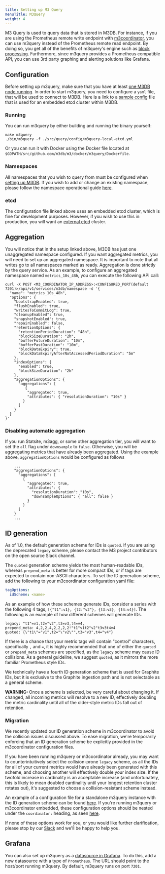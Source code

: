 ```yaml
---
title: Setting up M3 Query
menuTitle: M3Query
weight: 4
---
```


M3 Query is used to query data that is stored in M3DB. For instance, if you are using the Prometheus remote write endpoint with [m3coordinator](/docs/integrations/prometheus), you can use m3query instead of the Prometheus remote read endpoint. By doing so, you get all of the benefits of m3query's engine such as [block processing](/docs/m3query/architecture/blocks/). Furthermore, since m3query provides a Prometheus compatible API, you can use 3rd party graphing and alerting solutions like Grafana.

## Configuration

Before setting up m3query, make sure that you have at least [one M3DB node running](/docs/quickstart). In order to start m3query, you need to configure a `yaml` file, that will be used to connect to M3DB. Here is a link to a [sample config](https://github.com/m3db/m3/blob/master/src/query/config/m3query-local-etcd.yml) file that is used for an embedded etcd cluster within M3DB.

### Running

You can run m3query by either building and running the binary yourself:

```shell
make m3query
./bin/m3query -f ./src/query/config/m3query-local-etcd.yml
```

Or you can run it with Docker using the Docker file located at `$GOPATH/src/github.com/m3db/m3/docker/m3query/Dockerfile`.

### Namespaces

All namespaces that you wish to query from must be configured when [setting up M3DB](/docs/quickstart). If you wish to add or change an existing namespace, please follow the namespace operational guide [here](/docs/operational_guide/namespace_configuration).

### etcd

The configuration file linked above uses an embedded etcd cluster, which is fine for development purposes. However, if you wish to use this in production, you will want an [external etcd](/docs/operational_guide/etcd) cluster.

## Aggregation

You will notice that in the setup linked above, M3DB has just one unaggregated namespace configured. If you want aggregated metrics, you will need to set up an aggregated namespace. It is important to note that all writes go to all namespaces marked as ready. Aggregation is done strictly by the query service. As an example, to configure an aggregated namespace named `metrics_10s_48h`, you can execute the following API call:

```shell
curl -X POST <M3_COORDINATOR_IP_ADDRESS>:<CONFIGURED_PORT(default 7201)>/api/v1/services/m3db/namespace -d '{
  "name": "metrics_10s_48h",
  "options": {
    "bootstrapEnabled": true,
    "flushEnabled": true,
    "writesToCommitLog": true,
    "cleanupEnabled": true,
    "snapshotEnabled": true,
    "repairEnabled": false,
    "retentionOptions": {
      "retentionPeriodDuration": "48h",
      "blockSizeDuration": "2h",
      "bufferFutureDuration": "10m",
      "bufferPastDuration": "10m",
      "blockDataExpiry": true,
      "blockDataExpiryAfterNotAccessedPeriodDuration": "5m"
    },
    "indexOptions": {
      "enabled": true,
      "blockSizeDuration": "2h"
    },
    "aggregationOptions": {
      "aggregations": [
         {
          "aggregated": true,
          "attributes": { "resolutionDuration": "10s" }
        }
      ]
    }
  }
}'
```


### Disabling automatic aggregation

If you run Statsite, m3agg, or some other aggregation tier, you will want to set the `all` flag under `downsample` to `false`. Otherwise, you will be aggregating metrics that have already been aggregated. Using the example above, `aggregationOptions` would be configured as follows

```shell
    ...
    "aggregationOptions": {
      "aggregations": [
        {
          "aggregated": true,
          "attributes": {
            "resolutionDuration": "10s",
            "downsampleOptions": { "all": false }
          }
        }
      ]
    }
    ...
```

## ID generation

As of 1.0, the default generation scheme for IDs is `quoted`. If you are using the deprecated `legacy` scheme, please contact the M3 project contributors on the open source Slack channel.

The `quoted` generation scheme yields the most human-readable IDs, whereas `prepend_meta` is better for more compact IDs, or if tags are expected to contain non-ASCII characters. To set the ID generation scheme, add the following to your m3coordinator configuration yaml file:

```yaml
tagOptions:
  idScheme: <name>
```

As an example of how these schemes generate IDs, consider a series with the following 4 tags,
`[{"t1":v1}, {t2:"v2"}, {t3:v3}, {t4:v4}]`. The following is an example of how different schemes will generate IDs.

```shell
legacy: "t1"=v1,t2="v2",t3=v3,t4=v4,
prepend_meta: 4,2,2,4,2,2,2,2!"t1"v1t2"v2"t3v3t4v4
quoted: {\"t1\"="v1",t2="\"v2\"",t3="v3",t4="v4"}
```

If there is a chance that your metric tags will contain "control" characters, specifically `,` and `=`, it is highly recommended that one of either the `quoted` or `prepend_meta` schemes are specified, as the `legacy` scheme may cause ID collisions. As a general guideline, we suggest `quoted`, as it mirrors the more familiar Prometheus style IDs.

We technically have a fourth ID generation scheme that is used for Graphite IDs, but it is exclusive to the Graphite ingestion path and is not selectable as a general scheme.

**WARNING:** Once a scheme is selected, be very careful about changing it. If changed, all incoming metrics will resolve to a new ID, effectively doubling the metric cardinality until all of the older-style metric IDs fall out of retention.

### Migration

We recently updated our ID generation scheme in m3coordinator to avoid the collision issues discussed above. To ease migration, we're temporarily enforcing that an ID generation scheme be explicitly provided in the m3coordinator configuration files.

If you have been running m3query or m3coordinator already, you may want to counterintuitively select the collision-prone `legacy` scheme, as all the IDs for all of your current metrics would have already been generated with this scheme, and choosing another will effectively double your index size. If the twofold increase in cardinality is an acceptable increase (and unfortunately, this is likely to mean doubled cardinality until your longest retention cluster rotates out), it's suggested to choose a collision-resistant scheme instead.

An example of a configuration file for a standalone m3query instance with the ID generation scheme can be found [here](https://github.com/m3db/m3/blob/master/scripts/docker-integration-tests/prometheus/m3coordinator.yml). If you're running m3query or m3coordinator embedded, these configuration options should be nested under the `coordinator:` heading, as seen [here](https://github.com/m3db/m3/blob/28fe5e1e430a651a1d66a0a3e22617b6a7f59ec6/src/dbnode/config/m3dbnode-all-config.yml#L33).

If none of these options work for you, or you would like further clarification, please stop by our [Slack](http://bit.ly/m3slack) and we'll be happy to help you.

## Grafana

You can also set up m3query as a [datasource in Grafana](http://docs.grafana.org/features/datasources/prometheus/). To do this, add a new datasource with a type of `Prometheus`. The URL should point to the host/port running m3query. By default, m3query runs on port `7201`.
